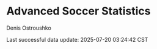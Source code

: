 # Advanced Soccer Statistics
Denis Ostroushko

<!-- gfm -->

Last successful data update: 2025-07-20 03:24:42 CST
